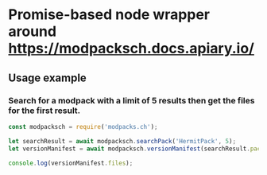 # Promise-based node wrapper around https://modpacksch.docs.apiary.io/

## Usage example

### Search for a modpack with a limit of 5 results then get the files for the first result.
```javascript
const modpacksch = require('modpacks.ch');

let searchResult = await modpacksch.searchPack('HermitPack', 5);
let versionManifest = await modpacksch.versionManifest(searchResult.packs[0]);

console.log(versionManifest.files);
```